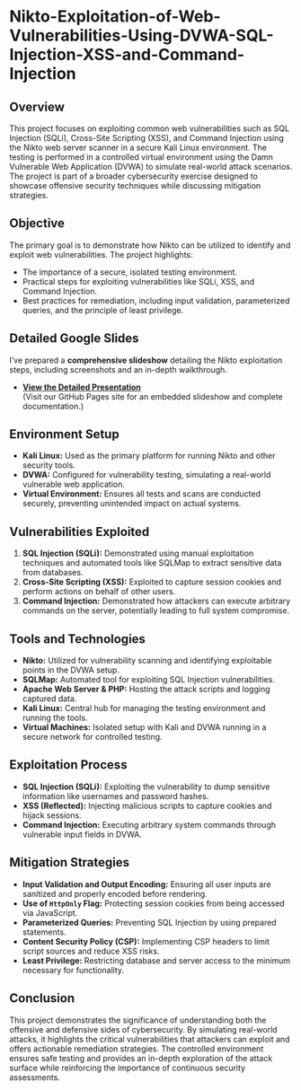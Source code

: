 # Nikto-Exploitation-of-Web-Vulnerabilities-Using-DVWA-SQL-Injection-XSS-and-Command-Injection

## Overview
This project focuses on exploiting common web vulnerabilities such as SQL Injection (SQLi), Cross-Site Scripting (XSS), and Command Injection using the Nikto web server scanner in a secure Kali Linux environment. The testing is performed in a controlled virtual environment using the Damn Vulnerable Web Application (DVWA) to simulate real-world attack scenarios. The project is part of a broader cybersecurity exercise designed to showcase offensive security techniques while discussing mitigation strategies.

## Objective
The primary goal is to demonstrate how Nikto can be utilized to identify and exploit web vulnerabilities. The project highlights:
- The importance of a secure, isolated testing environment.
- Practical steps for exploiting vulnerabilities like SQLi, XSS, and Command Injection.
- Best practices for remediation, including input validation, parameterized queries, and the principle of least privilege.

## Detailed Google Slides
I’ve prepared a **comprehensive slideshow** detailing the Nikto exploitation steps, including screenshots and an in-depth walkthrough.  
- **[View the Detailed Presentation](https://chetflowers.github.io/Hacking.Web.Apps.Nikto/)**  
  (Visit our GitHub Pages site for an embedded slideshow and complete documentation.)

## Environment Setup
- **Kali Linux:** Used as the primary platform for running Nikto and other security tools.
- **DVWA:** Configured for vulnerability testing, simulating a real-world vulnerable web application.
- **Virtual Environment:** Ensures all tests and scans are conducted securely, preventing unintended impact on actual systems.

## Vulnerabilities Exploited
1. **SQL Injection (SQLi):** Demonstrated using manual exploitation techniques and automated tools like SQLMap to extract sensitive data from databases.
2. **Cross-Site Scripting (XSS):** Exploited to capture session cookies and perform actions on behalf of other users.
3. **Command Injection:** Demonstrated how attackers can execute arbitrary commands on the server, potentially leading to full system compromise.

## Tools and Technologies
- **Nikto:** Utilized for vulnerability scanning and identifying exploitable points in the DVWA setup.
- **SQLMap:** Automated tool for exploiting SQL Injection vulnerabilities.
- **Apache Web Server & PHP:** Hosting the attack scripts and logging captured data.
- **Kali Linux:** Central hub for managing the testing environment and running the tools.
- **Virtual Machines:** Isolated setup with Kali and DVWA running in a secure network for controlled testing.

## Exploitation Process
- **SQL Injection (SQLi):** Exploiting the vulnerability to dump sensitive information like usernames and password hashes.
- **XSS (Reflected):** Injecting malicious scripts to capture cookies and hijack sessions.
- **Command Injection:** Executing arbitrary system commands through vulnerable input fields in DVWA.

## Mitigation Strategies
- **Input Validation and Output Encoding:** Ensuring all user inputs are sanitized and properly encoded before rendering.
- **Use of `HttpOnly` Flag:** Protecting session cookies from being accessed via JavaScript.
- **Parameterized Queries:** Preventing SQL Injection by using prepared statements.
- **Content Security Policy (CSP):** Implementing CSP headers to limit script sources and reduce XSS risks.
- **Least Privilege:** Restricting database and server access to the minimum necessary for functionality.

## Conclusion
This project demonstrates the significance of understanding both the offensive and defensive sides of cybersecurity. By simulating real-world attacks, it highlights the critical vulnerabilities that attackers can exploit and offers actionable remediation strategies. The controlled environment ensures safe testing and provides an in-depth exploration of the attack surface while reinforcing the importance of continuous security assessments.
